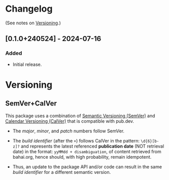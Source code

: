 # Changelog

(See notes on [Versioning](#versioning).)

## [0.1.0+240524] - 2024-07-16

### Added

- Initial release.

# Versioning

## SemVer+CalVer

This package uses a combination of [Semantic Versioning (SemVer)](https://semver.org/) and [Calendar Versioning (CalVer)](https://calver.org/) that is compatible with pub.dev.

- The *major*, *minor*, and *patch* numbers follow SemVer.

- The *build identifier* (after the `+`) follows CalVer in the pattern: `\d{6}[b-z]?` and represents the latest referenced **publication date** (NOT retrieval date) in the format: `yyMMdd + disambiguation`, of content retrieved from bahai.org, hence should, with high probability, remain idempotent.

- Thus, an update to the package API and/or code can result in the same *build identifier* for a different semantic version.
